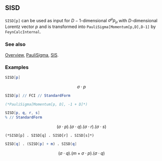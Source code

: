 ## SISD

`SISD[p]` can be used as input for $D-1$-dimensional $\sigma^{\mu } p_{\mu }$ with $D$-dimensional Lorentz vector $p$ and is transformed into `PauliSigma[Momentum[p,D],D-1]` by `FeynCalcInternal`.

### See also

[Overview](Extra/FeynCalc.md), [PauliSigma](PauliSigma.md), [SIS](SIS.md).

### Examples

```mathematica
SISD[p]
```

$$\sigma \cdot p$$

```mathematica
SISD[p] // FCI // StandardForm

(*PauliSigma[Momentum[p, D], -1 + D]*)
```

```mathematica
SISD[p, q, r, s]
% // StandardForm
```

$$(\sigma \cdot p).(\sigma \cdot q).(\sigma \cdot r).(\sigma \cdot s)$$

```
(*SISD[p] . SISD[q] . SISD[r] . SISD[s]*)
```

```mathematica
SISD[q] . (SISD[p] + m) . SISD[q]
```

$$(\sigma \cdot q).(m+\sigma \cdot p).(\sigma \cdot q)$$
